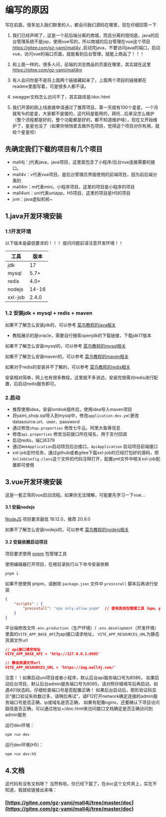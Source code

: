 # 编写的原因

写在前面，很多加入我们群里的人，都会问我们源码在哪里，现在仔细回答一下

1. 我们已经声明了，这是一个前后端分离的商城，而且分离的很彻底，java的后台管理系统不是jsp，使用vue写的，所以商城的后台管理在vue这个项目 https://gitee.com/gz-yami/mall4v ,启动完java，不要访问java的端口，启动vue，访问vue的端口页面，就能看到后台管理，就能上商品了！！！

2. 和上面一样的，很多人问，前端的浏览商品的页面在哪里，其实就在这里 https://gitee.com/gz-yami/mall4m

3. 有人会问你是不是将上面两个链接藏起来了，上面两个项目的链接都在readme里面写着，可是很多人都不读。

4. swagger文档怎么访问不了，其实路径是/doc.html

5. 我们开源的刚上线直接申请通过了推荐项目，第一天就有100个星星，一个月就有1k的星星，大家都不是傻的，这代码是能用的，拜托...后来没怎么维护（整个流程都是好的，整个功能都是好的，都不知道维护啥），现在又开始维护了，星星也没了（如果你悄悄拿去做外包项目，觉得这个项目对你有用，就给个星星呗）



## 先确定我们下载的项目有几个项目

- mall4j：j代表java，java项目，这里面包含了小程序/后台vue连接需要的接口。
- mall4v：v代表vue项目，是后台管理员界面使用的前端项目，因为前后端分离的
- mall4m：m代表mini，小程序项目，这里的项目是小程序的项目
- mall4uni：uni代表uniapp，H5项目，这里的项目是H5的项目
- jvm：java虚拟机啦~


## 1.java开发环境安装


### 1.1开发环境

以下版本是最低要求的！！！ 提问问题前请注意开发环境！！

| 工具      | 版本    |
|---------|-------|
| jdk     | 17    |
| mysql   | 5.7+  |
| redis   | 4.0+  |
| nodejs  | 14-16 |
| xxl-job | 2.4.0 |


### 1.2 安装jdk + mysql + redis + maven

如果不了解怎么安装jdk的，可以参考 [菜鸟教程的java相关](https://www.runoob.com/java/java-environment-setup.html)
- 教程展示的是oracle，需要自行搜索openjdk的下载链接，下载jdk17版本

如果不了解怎么安装mysql的，可以参考  [菜鸟教程的mysql相关](https://www.runoob.com/mysql/mysql-install.html) 

如果不了解怎么安装maven的，可以参考  [菜鸟教程的maven相关]( https://www.runoob.com/maven/maven-setup.html ) 

如果对于redis的安装并不了解的，可以参考 [菜鸟教程的redis相关](https://www.runoob.com/redis/redis-install.html)

安装相对简单，网上也有很多教程，这里就不多讲述。安装完按需对redis进行配置，后启动redis服务即可。

### 2.启动

- 推荐使用idea，安装lombok插件后，使用idea导入maven项目
- 将yami_shop.sql导入到mysql中，修改`application-dev.yml`更改 datasource.url、user、password
- 通过修改`shop.properties` 修改七牛云、阿里大鱼等信息
- 修改`api.properties` 修改当前接口所在域名，用于支付回调
- 启动redis，端口6379
- 通过`WebApplication`启动项目后台接口，`ApiApplication` 启动项目前端接口
- xxl-job定时任务，通过github或者gitee下载xxl-job的已经打包好的源码，把`XxlJobConfig.class`这个文件的代码注释打开，配置yml文件中相关xxl-job配置即可使用


## 3.vue开发环境安装

这是一套正常的vue启动流程。如果你无法理解，可能要先学习一下vue...

#### 3.1 安装nodejs

[NodeJS](https://nodejs.org)  项目要求最低 18.12.0，推荐 20.9.0

如果不了解怎么安装nodejs的，可以参考   [菜鸟教程的nodejs相关](https://www.runoob.com/nodejs/nodejs-install-setup.html)



#### 3.2 安装依赖启动项目

项目要求使用 [pnpm](https://www.pnpm.cn/)  包管理工具

使用编辑器打开项目，在根目录执行以下命令安装依赖

```bash
pnpm i
```

如果不想使用 pnpm，请删除 `package.json` 文件中  `preinstall`  脚本后再进行安装

```json
{
    "scripts" : {
        "preinstall": "npx only-allow pnpm"  // 使用其他包管理工具（npm、yarn、cnpm等）请删除此命令
    }
}
```


平台端修改文件`.env.production`（生产环境）/ `.env.development`（开发环境）
里面的`VITE_APP_BASE_API`为api接口请求地址， `VITE_APP_RESOURCES_URL`为静态资源文件url 

```json
// api接口请求地址
VITE_APP_BASE_API = 'http://127.0.0.1:8085'

// 静态资源文件url
VITE_APP_RESOURCES_URL = 'https://img.mall4j.com/'

```

注意！！如果启动uni项目或者小程序，默认后台api服务端口号为8086，
如果启动后台项目，默认后台admin服务端口号为8085，请对照仔细填写后再启动，如遇401状态码，仔细检查端口号是否配置正确！
如果后台启动后，图形验证码显示“接口验证失败数过多，请稍后再试”，请F12打开network确定连接的admin服务端口号是否正确，ip或域名是否正确，
如果有配置nginx，还要确认下项目访问路径是否正确，可以通过地址+/doc.html来访问接口文档确定是否正确访问到admin服务




运行dev环境：

```bash
npm run dev
```

运行dev环境(H5)：

```bash
npm run dev:h5
```

## 4.文档

这代码有没有文档呀？
当然有啦，你已经下载了，在doc这个文件夹上，实在不知道，我就给链接出来咯：

### [https://gitee.com/gz-yami/mall4j/tree/master/doc](https://gitee.com/gz-yami/mall4j/tree/master/doc)
